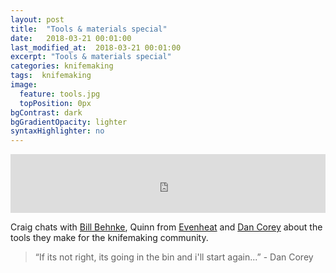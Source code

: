 ```yaml
---
layout: post
title:  "Tools & materials special"
date:   2018-03-21 00:01:00
last_modified_at:  2018-03-21 00:01:00
excerpt: "Tools & materials special"
categories: knifemaking
tags:  knifemaking 
image:
  feature: tools.jpg
  topPosition: 0px
bgContrast: dark
bgGradientOpacity: lighter
syntaxHighlighter: no
---
```



<iframe frameborder='0' height='94px' scrolling='no' seamless src='https://simplecast.com/e/127045?style=medium-light' width='100%'></iframe>

Craig chats with <a href="https://www.instagram.com/billbehnke/">Bill Behnke</a>, Quinn from <a href="www.evenheat-kiln.com">Evenheat</a> and <a href="www.instagram.com/basherdan_grinders_and_knives">Dan Corey</a> about the tools they make for the knifemaking community.



 


<blockquote class="largeQuote">“If its not right, its going in the bin and i'll start again...” - Dan Corey</blockquote>




